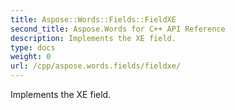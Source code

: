 ```yaml
---
title: Aspose::Words::Fields::FieldXE
second_title: Aspose.Words for C++ API Reference
description: Implements the XE field. 
type: docs
weight: 0
url: /cpp/aspose.words.fields/fieldxe/
---
```


Implements the XE field. 

